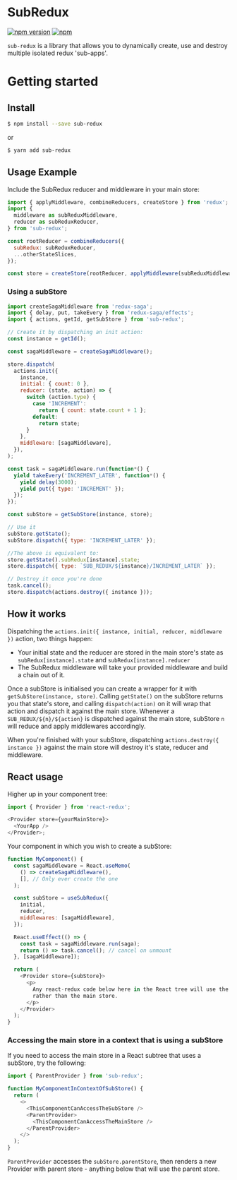 # SubRedux

[![npm version](https://img.shields.io/npm/v/sub-redux.svg)](https://www.npmjs.com/package/sub-redux)
[![npm](https://img.shields.io/npm/dm/sub-redux.svg)](https://www.npmjs.com/package/sub-redux)

`sub-redux` is a library that allows you to dynamically create, use and destroy
multiple isolated redux 'sub-apps'.

# Getting started

## Install

```sh
$ npm install --save sub-redux
```

or

```sh
$ yarn add sub-redux
```

## Usage Example

Include the SubRedux reducer and middleware in your main store:

```javascript
import { applyMiddleware, combineReducers, createStore } from 'redux';
import {
  middleware as subReduxMiddleware,
  reducer as subReduxReducer,
} from 'sub-redux';

const rootReducer = combineReducers({
  subRedux: subReduxReducer,
  ...otherStateSlices,
});

const store = createStore(rootReducer, applyMiddleware(subReduxMiddleware));
```

### Using a subStore

```javascript
import createSagaMiddleware from 'redux-saga';
import { delay, put, takeEvery } from 'redux-saga/effects';
import { actions, getId, getSubStore } from 'sub-redux';

// Create it by dispatching an init action:
const instance = getId();

const sagaMiddleware = createSagaMiddleware();

store.dispatch(
  actions.init({
    instance,
    initial: { count: 0 },
    reducer: (state, action) => {
      switch (action.type) {
        case 'INCREMENT':
          return { count: state.count + 1 };
        default:
          return state;
      }
    },
    middleware: [sagaMiddleware],
  }),
);

const task = sagaMiddleware.run(function*() {
  yield takeEvery('INCREMENT_LATER', function*() {
    yield delay(3000);
    yield put({ type: 'INCREMENT' });
  });
});

const subStore = getSubStore(instance, store);

// Use it
subStore.getState();
subStore.dispatch({ type: 'INCREMENT_LATER' });

//The above is equivalent to:
store.getState().subRedux[instance].state;
store.dispatch({ type: `SUB_REDUX/${instance}/INCREMENT_LATER` });

// Destroy it once you're done
task.cancel();
store.dispatch(actions.destroy({ instance }));
```

## How it works

Dispatching the `actions.init({ instance, initial, reducer, middleware })`
action, two things happen:

- Your initial state and the reducer are stored in the main store's state as
  `subRedux[instance].state` and `subRedux[instance].reducer`
- The SubRedux middleware will take your provided middleware and build a chain
  out of it.

Once a subStore is initialised you can create a wrapper for it with
`getSubStore(instance, store)`. Calling `getState()` on the subStore returns you
that state's store, and calling `dispatch(action)` on it will wrap that action
and dispatch it against the main store. Whenever a `SUB_REDUX/${n}/${action}` is
dispatched against the main store, subStore `n` will reduce and apply
middlewares accordingly.

When you're finished with your subStore, dispatching
`actions.destroy({ instance })` against the main store will destroy it's state,
reducer and middleware.

## React usage

Higher up in your component tree:

```javascript
import { Provider } from 'react-redux';

<Provider store={yourMainStore}>
  <YourApp />
</Provider>;
```

Your component in which you wish to create a subStore:

```javascript
function MyComponent() {
  const sagaMiddleware = React.useMemo(
    () => createSagaMiddleware(),
    [], // Only ever create the one
  );

  const subStore = useSubRedux({
    initial,
    reducer,
    middlewares: [sagaMiddleware],
  });

  React.useEffect(() => {
    const task = sagaMiddleware.run(saga);
    return () => task.cancel(); // cancel on unmount
  }, [sagaMiddleware]);

  return (
    <Provider store={subStore}>
      <p>
        Any react-redux code below here in the React tree will use the subStore,
        rather than the main store.
      </p>
    </Provider>
  );
}
```

### Accessing the main store in a context that is using a subStore

If you need to access the main store in a React subtree that uses a subStore,
try the following:

```javascript
import { ParentProvider } from 'sub-redux';

function MyComponentInContextOfSubStore() {
  return (
    <>
      <ThisComponentCanAccessTheSubStore />
      <ParentProvider>
        <ThisComponentCanAccessTheMainStore />
      </ParentProvider>
    </>
  );
}
```

`ParentProvider` accesses the `subStore.parentStore`, then renders a new
Provider with parent store - anything below that will use the parent store.
